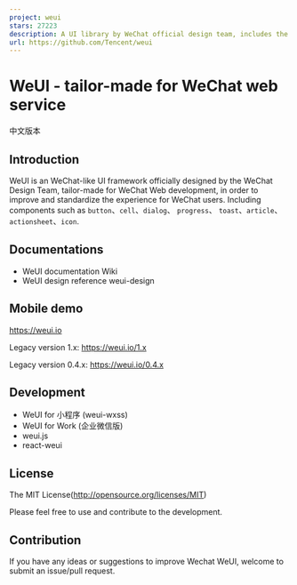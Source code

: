 ```yaml
---
project: weui
stars: 27223
description: A UI library by WeChat official design team, includes the most useful widgets/modules in mobile web applications.
url: https://github.com/Tencent/weui
---
```


WeUI - tailor-made for WeChat web service
=========================================

中文版本

Introduction
------------

WeUI is an WeChat-like UI framework officially designed by the WeChat Design Team, tailor-made for WeChat Web development, in order to improve and standardize the experience for WeChat users. Including components such as `button`、`cell`、`dialog`、 `progress`、 `toast`、`article`、`actionsheet`、`icon`.

Documentations
--------------

-   WeUI documentation Wiki
-   WeUI design reference weui-design

Mobile demo
-----------

https://weui.io

Legacy version 1.x: https://weui.io/1.x

Legacy version 0.4.x: https://weui.io/0.4.x

Development
-----------

-   WeUI for 小程序 (weui-wxss)
-   WeUI for Work (企业微信版)
-   weui.js
-   react-weui

License
-------

The MIT License(http://opensource.org/licenses/MIT)

Please feel free to use and contribute to the development.

Contribution
------------

If you have any ideas or suggestions to improve Wechat WeUI, welcome to submit an issue/pull request.
